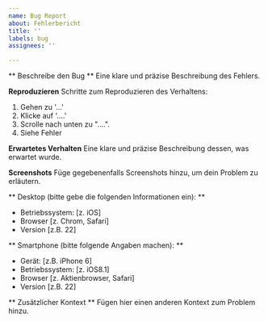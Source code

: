 ```yaml
---
name: Bug Report
about: Fehlerbericht
title: ''
labels: bug
assignees: ''

---
```


** Beschreibe den Bug **
Eine klare und präzise Beschreibung des Fehlers.

**Reproduzieren**
Schritte zum Reproduzieren des Verhaltens:
1. Gehen zu '...'
2. Klicke auf '....'
3. Scrolle nach unten zu "....".
4. Siehe Fehler

**Erwartetes Verhalten**
Eine klare und präzise Beschreibung dessen, was erwartet wurde.

**Screenshots**
Füge gegebenenfalls Screenshots hinzu, um dein Problem zu erläutern.

** Desktop (bitte gebe die folgenden Informationen ein): **
 - Betriebssystem: [z. iOS]
 - Browser [z. Chrom, Safari]
 - Version [z.B. 22]

** Smartphone (bitte folgende Angaben machen): **
 - Gerät: [z.B. iPhone 6]
 - Betriebssystem: [z. iOS8.1]
 - Browser [z. Aktienbrowser, Safari]
 - Version [z.B. 22]

** Zusätzlicher Kontext **
Fügen hier einen anderen Kontext zum Problem hinzu.
